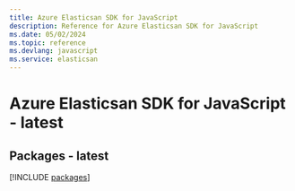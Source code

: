 ```yaml
---
title: Azure Elasticsan SDK for JavaScript
description: Reference for Azure Elasticsan SDK for JavaScript
ms.date: 05/02/2024
ms.topic: reference
ms.devlang: javascript
ms.service: elasticsan
---
```

# Azure Elasticsan SDK for JavaScript - latest
## Packages - latest
[!INCLUDE [packages](elasticsan-index.md)]